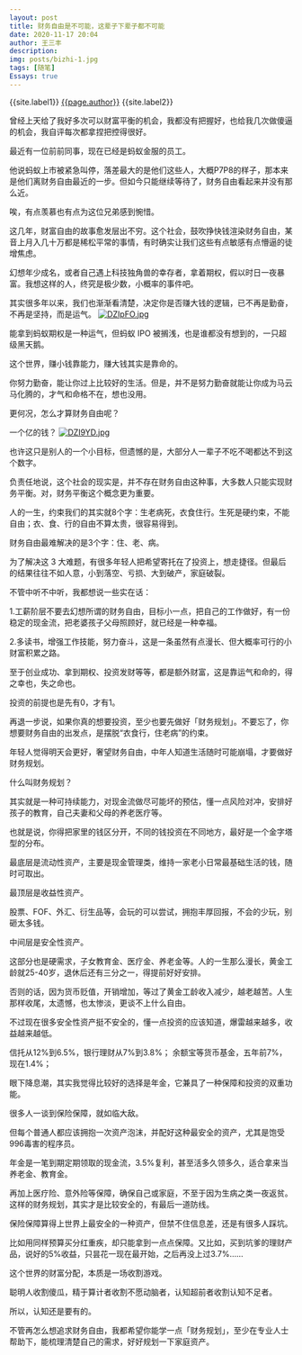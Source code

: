 ```yaml
---
layout: post
title: 财务自由是不可能，这辈子下辈子都不可能
date: 2020-11-17 20:04
author: 王三丰
description:
img: posts/bizhi-1.jpg
tags: [随笔]
Essays: true
---
```

{{site.label1}} <a href="/about">{{page.author}}</a> {{site.label2}}

曾经上天给了我好多次可以财富平衡的机会，我都没有把握好，也给我几次做傻逼的机会，我自评每次都拿捏把控得很好。

最近有一位前前同事，现在已经是蚂蚁金服的员工。

他说蚂蚁上市被紧急叫停，落差最大的是他们这些人，大概P7P8的样子，那本来是他们离财务自由最近的一步。但如今只能继续等待了，财务自由看起来并没有那么近。

唉，有点羡慕也有点为这位兄弟感到惋惜。

这几年，财富自由的故事愈发层出不穷。这个社会，鼓吹挣快钱渲染财务自由，某音上月入几十万都是稀松平常的事情，有时确实让我们这些有点敏感有点懵逼的徒增焦虑。

幻想年少成名，或者自己遇上科技独角兽的幸存者，拿着期权，假以时日一夜暴富。我想这样的人，终究是极少数，小概率的事件吧。

其实很多年以来，我们也渐渐看清楚，决定你是否赚大钱的逻辑，已不再是勤奋，不再是坚持，而是运气。
[![DZIpFO.jpg](https://s3.ax1x.com/2020/11/17/DZIpFO.jpg)](https://imgchr.com/i/DZIpFO)

能拿到蚂蚁期权是一种运气，但蚂蚁 IPO 被搁浅，也是谁都没有想到的，一只超级黑天鹅。

这个世界，赚小钱靠能力，赚大钱其实是靠命的。

你努力勤奋，能让你过上比较好的生活。但是，并不是努力勤奋就能让你成为马云马化腾的，才气和命格不在，想也没用。

更何况，怎么才算财务自由呢？

一个亿的钱？
[![DZI9YD.jpg](https://s3.ax1x.com/2020/11/17/DZI9YD.jpg)](https://imgchr.com/i/DZI9YD)

也许这只是别人的一个小目标，但遗憾的是，大部分人一辈子不吃不喝都达不到这个数字。

负责任地说，这个社会的现实是，并不存在财务自由这种事，大多数人只能实现财务平衡。对，财务平衡这个概念更为重要。



人的一生，约束我们的其实就8个字：生老病死，衣食住行。生死是硬约束，不能自由；衣、食、行的自由不算太贵，很容易得到。

财务自由最难解决的是3个字：住、老、病。

为了解决这 3 大难题，有很多年轻人把希望寄托在了投资上，想走捷径。但最后的结果往往不如人意，小到落空、亏损、大到破产，家庭破裂。

不管中听不中听，我都想说一些实在话：

1.工薪阶层不要去幻想所谓的财务自由，目标小一点，把自己的工作做好，有一份稳定的现金流，把老婆孩子父母照顾好，就已经是一种幸福。

2.多读书，增强工作技能，努力奋斗，这是一条虽然有点漫长、但大概率可行的小财富积累之路。

至于创业成功、拿到期权、投资发财等等，都是额外财富，这是靠运气和命的，得之幸也，失之命也。

投资的前提也是先有0，才有1。

再退一步说，如果你真的想要投资，至少也要先做好「财务规划」。不要忘了，你想要财务自由的出发点，是摆脱“衣食行，住老病”的约束。

年轻人觉得明天会更好，奢望财务自由，中年人知道生活随时可能崩塌，才要做好财务规划。

什么叫财务规划？

其实就是一种可持续能力，对现金流做尽可能坏的预估，懂一点风险对冲，安排好孩子的教育，自己夫妻和父母的养老医疗等。

也就是说，你得把家里的钱区分开，不同的钱投资在不同地方，最好是一个金字塔型的分布。


最底层是流动性资产，主要是现金管理类，维持一家老小日常最基础生活的钱，随时可取出。

最顶层是收益性资产。

股票、FOF、外汇、衍生品等，会玩的可以尝试，拥抱丰厚回报，不会的少玩，别砸太多钱。

中间层是安全性资产。

这部分也是硬需求，子女教育金、医疗金、养老金等。人的一生那么漫长，黄金工龄就25-40岁，退休后还有三分之一，得提前好好安排。

否则的话，因为货币贬值，开销增加，等过了黄金工龄收入减少，越老越苦。人生那样收尾，太遗憾，也太惨淡，更谈不上什么自由。

不过现在很多安全性资产挺不安全的，懂一点投资的应该知道，爆雷越来越多，收益越来越低。

信托从12%到6.5%，银行理财从7%到3.8%；
余额宝等货币基金，五年前7%，现在1.4%；

眼下降息潮，其实我觉得比较好的选择是年金，它兼具了一种保障和投资的双重功能。

很多人一谈到保险保障，就如临大敌。

但每个普通人都应该拥抱一次资产泡沫，并配好这种最安全的资产，尤其是饱受996毒害的程序员。

年金是一笔到期定期领取的现金流，3.5%复利，甚至活多久领多久，适合拿来当养老金、教育金。

再加上医疗险、意外险等保障，确保自己或家庭，不至于因为生病之类一夜返贫。这样的财务规划，其实才是比较安全的，有最后一道防线。



保险保障算得上世界上最安全的一种资产，但禁不住信息差，还是有很多人踩坑。

比如用同样预算买分红重疾，却只能拿到一点点保障。又比如，买到坑爹的理财产品，说好的5%收益，只昙花一现在最开始，之后再没上过3.7%……

这个世界的财富分配，本质是一场收割游戏。

聪明人收割傻瓜，精于算计者收割不愿动脑者，认知超前者收割认知不足者。

所以，认知还是要有的。

不管再怎么想追求财务自由，我都希望你能学一点「财务规划」，至少在专业人士帮助下，能梳理清楚自己的需求，好好规划一下家庭资产。
